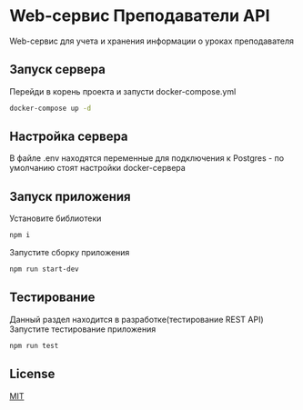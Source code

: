 # Web-сервис Преподаватели API

Web-сервис для учета и хранения информации о уроках преподавателя

## Запуск сервера

Перейди в корень проекта и запусти docker-compose.yml

```bash
docker-compose up -d
```
## Настройка сервера
В файле .env находятся переменные для подключения к Postgres - по умолчанию стоят настройки docker-сервера

## Запуск приложения
Установите библиотеки
```bash
npm i
```
Запустите сборку приложения
```bash
npm run start-dev
```
## Тестирование

Данный раздел находится в разработке(тестирование REST API)
Запустите тестирование приложения
```bash
npm run test
```

## License

[MIT](https://choosealicense.com/licenses/mit/)